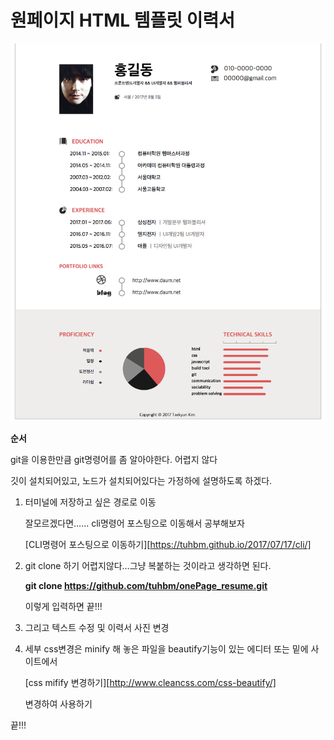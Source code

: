 # 원페이지 HTML 템플릿 이력서

![예시이미지](ex-img.png)



**순서**

git을 이용한만큼 git명령어를 좀 알아야한다. 어렵지 않다

깃이 설치되어있고, 노드가 설치되어있다는 가정하에 설명하도록 하겠다.

1. 터미널에 저장하고 싶은 경로로 이동

   잘모르겠다면…… cli명령어 포스팅으로 이동해서 공부해보자 

   [CLI명령어 포스팅으로 이동하기][https://tuhbm.github.io/2017/07/17/cli/]

2. git clone 하기 어렵지않다…그냥 복붙하는 것이라고 생각하면 된다.
    
    **git clone https://github.com/tuhbm/onePage_resume.git**
    
    이렇게 입력하면 끝!!!
    
3. 그리고 텍스트 수정 및 이력서 사진 변경
4. 세부 css변경은 minify 해 놓은 파일을 beautify기능이 있는 에디터 또는 밑에 사이트에서

    [css mifify 변경하기][http://www.cleancss.com/css-beautify/]
    
    변경하여 사용하기
    
 끝!!!
        

